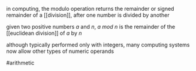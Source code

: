 in computing, the modulo operation returns the remainder or signed remainder of a [[division]], after one number is divided by another

given two positive numbers $a$ and $n$, $a \ mod \ n$ is the remainder of the [[euclidean division]] of $a$ by $n$ 

although typically performed only with integers, many computing systems now allow other types of numeric operands 

#arithmetic 